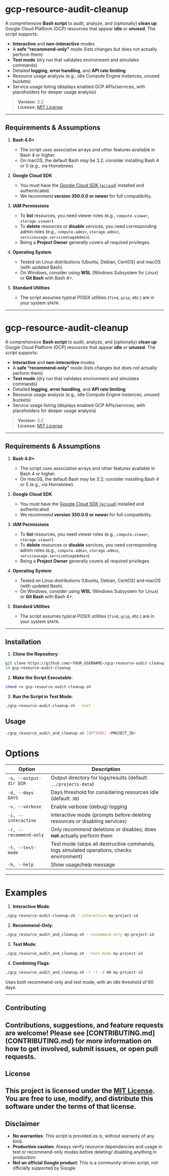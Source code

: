 # gcp-resource-audit-cleanup

A comprehensive **Bash script** to audit, analyze, and (optionally) **clean up** Google Cloud Platform (GCP) resources that appear **idle** or **unused**. The script supports:

- **Interactive** and **non-interactive** modes  
- A **safe “recommend-only”** mode (lists changes but does not actually perform them)  
- **Test mode** (dry run that validates environment and simulates commands)  
- Detailed **logging**, **error handling**, and **API rate limiting**  
- Resource usage analysis (e.g., idle Compute Engine instances, unused buckets)  
- Service usage listing (displays enabled GCP APIs/services, with placeholders for deeper usage analysis)

> **Version:** 3.2  
> **License:** [MIT License](LICENSE)

---

## Requirements & Assumptions

1. **Bash 4.0+**  
   - The script uses associative arrays and other features available in Bash 4 or higher.  
   - On macOS, the default Bash may be 3.2; consider installing Bash 4 or 5 (e.g., via Homebrew).

2. **Google Cloud SDK**  
   - You must have the [Google Cloud SDK (`gcloud`)](https://cloud.google.com/sdk/docs/install) installed and authenticated.  
   - We recommend **version 350.0.0 or newer** for full compatibility.

3. **IAM Permissions**  
   - To **list** resources, you need viewer roles (e.g., `compute.viewer`, `storage.viewer`).  
   - To **delete** resources or **disable** services, you need corresponding admin roles (e.g., `compute.admin`, `storage.admin`, `serviceusage.serviceUsageAdmin`).  
   - Being a **Project Owner** generally covers all required privileges.

4. **Operating System**  
   - Tested on Linux distributions (Ubuntu, Debian, CentOS) and macOS (with updated Bash).  
   - On Windows, consider using **WSL** (Windows Subsystem for Linux) or **Git Bash** with Bash 4+.

5. **Standard Utilities**  
   - The script assumes typical POSIX utilities (`find`, `gzip`, etc.) are in your system `$PATH`.

---

# gcp-resource-audit-cleanup

A comprehensive **Bash script** to audit, analyze, and (optionally) **clean up** Google Cloud Platform (GCP) resources that appear **idle** or **unused**. The script supports:

- **Interactive** and **non-interactive** modes  
- A **safe “recommend-only”** mode (lists changes but does not actually perform them)  
- **Test mode** (dry run that validates environment and simulates commands)  
- Detailed **logging**, **error handling**, and **API rate limiting**  
- Resource usage analysis (e.g., idle Compute Engine instances, unused buckets)  
- Service usage listing (displays enabled GCP APIs/services, with placeholders for deeper usage analysis)

> **Version:** 3.2  
> **License:** [MIT License](LICENSE)

---

## Requirements & Assumptions

1. **Bash 4.0+**  
   - The script uses associative arrays and other features available in Bash 4 or higher.  
   - On macOS, the default Bash may be 3.2; consider installing Bash 4 or 5 (e.g., via Homebrew).

2. **Google Cloud SDK**  
   - You must have the [Google Cloud SDK (`gcloud`)](https://cloud.google.com/sdk/docs/install) installed and authenticated.  
   - We recommend **version 350.0.0 or newer** for full compatibility.

3. **IAM Permissions**  
   - To **list** resources, you need viewer roles (e.g., `compute.viewer`, `storage.viewer`).  
   - To **delete** resources or **disable** services, you need corresponding admin roles (e.g., `compute.admin`, `storage.admin`, `serviceusage.serviceUsageAdmin`).  
   - Being a **Project Owner** generally covers all required privileges.

4. **Operating System**  
   - Tested on Linux distributions (Ubuntu, Debian, CentOS) and macOS (with updated Bash).  
   - On Windows, consider using **WSL** (Windows Subsystem for Linux) or **Git Bash** with Bash 4+.

5. **Standard Utilities**  
   - The script assumes typical POSIX utilities (`find`, `gzip`, etc.) are in your system `$PATH`.

---

## Installation

1. **Clone the Repository**:

```bash
git clone https://github.com/<YOUR_USERNAME>/gcp-resource-audit-cleanup.git
cd gcp-resource-audit-cleanup
```

2. **Make the Script Executable**:
```bash
chmod +x gcp-resource-audit-cleanup.sh
```

3. **Run the Script in Test Mode**:
```bash
./gcp-resource-audit-cleanup.sh --test
```

## Usage
```bash
./gcp_resource_audit_and_cleanup.sh [OPTIONS] <PROJECT_ID>
```
# Options

| Option                     | Description                                                                                 |
|----------------------------|---------------------------------------------------------------------------------------------|
| `-o, --output-dir DIR`     | Output directory for logs/results (default: `../projects-data`)                            |
| `-d, --days DAYS`          | Days threshold for considering resources idle (default: `30`)                              |
| `-v, --verbose`            | Enable verbose (debug) logging                                                              |
| `-i, --interactive`        | Interactive mode (prompts before deleting resources or disabling services)                 |
| `-r, --recommend-only`     | Only *recommend* deletions or disables; does **not** actually perform them                 |
| `-t, --test-mode`          | Test mode (skips all destructive commands, logs simulated operations, checks environment)  |
| `-h, --help`               | Show usage/help message                                                                     |

---

# Examples

1. **Interactive Mode**:
```bash
./gcp-resource-audit-cleanup.sh --interactive my-project-id
```
2.	**Recommend-Only**:
```bash
./gcp_resource_audit_and_cleanup.sh --recommend-only my-project-id
```
3. **Test Mode**:
```bash
./gcp_resource_audit_and_cleanup.sh --test-mode my-project-id
```
4.	**Combining Flags**:
```bash
./gcp_resource_audit_and_cleanup.sh -r -t -d 60 my-project-id
```
Uses both recommend-only and test mode, with an idle threshold of 60 days.

---

## Contributing
Contributions, suggestions, and feature requests are welcome! Please see [CONTRIBUTING.md] (CONTRIBUTING.md) for more
information on how to get involved, submit issues, or open pull requests.
---

## License
This project is licensed under the [MIT License](LICENSE).
You are free to use, modify, and distribute this software under the terms of that license.
---

## Disclaimer
- **No warranties**: This script is provided *as is*, without warranty of any kind.
- **Production caution**: Always verify resource dependencies and usage in test or recommend-only modes before deleting/
disabling anything in production.
- **Not an official Google product**: This is a community-driven script, not officially supported by Google.

